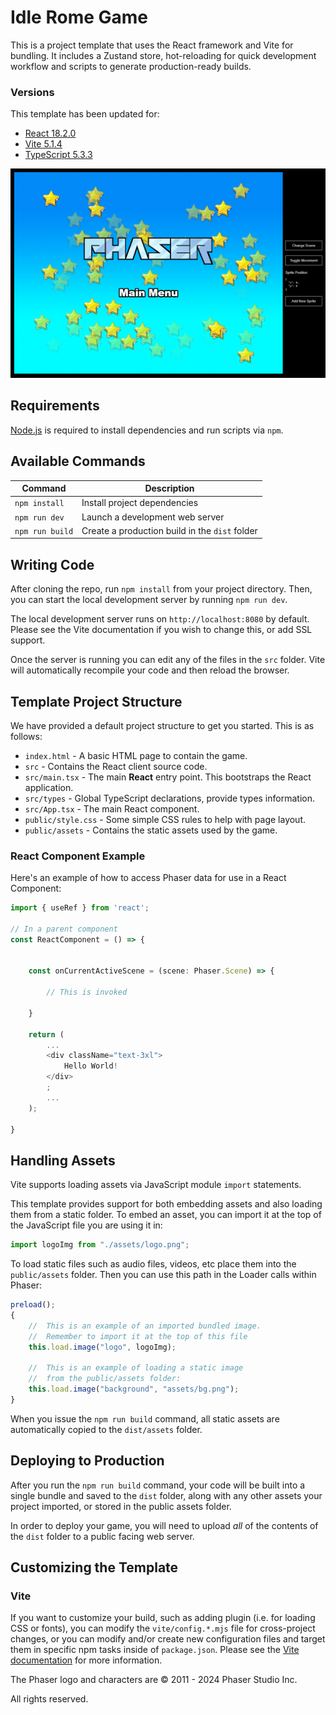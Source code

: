 # Idle Rome Game

This is a project template that uses the React framework and Vite for bundling. It includes a Zustand store, hot-reloading for quick development workflow and scripts to generate production-ready builds.

### Versions

This template has been updated for:

-   [React 18.2.0](https://github.com/facebook/react)
-   [Vite 5.1.4](https://github.com/vitejs/vite)
-   [TypeScript 5.3.3](https://github.com/microsoft/TypeScript)

![screenshot](screenshot.png)

## Requirements

[Node.js](https://nodejs.org) is required to install dependencies and run scripts via `npm`.

## Available Commands

| Command         | Description                                    |
| --------------- | ---------------------------------------------- |
| `npm install`   | Install project dependencies                   |
| `npm run dev`   | Launch a development web server                |
| `npm run build` | Create a production build in the `dist` folder |

## Writing Code

After cloning the repo, run `npm install` from your project directory. Then, you can start the local development server by running `npm run dev`.

The local development server runs on `http://localhost:8080` by default. Please see the Vite documentation if you wish to change this, or add SSL support.

Once the server is running you can edit any of the files in the `src` folder. Vite will automatically recompile your code and then reload the browser.

## Template Project Structure

We have provided a default project structure to get you started. This is as follows:

-   `index.html` - A basic HTML page to contain the game.
-   `src` - Contains the React client source code.
-   `src/main.tsx` - The main **React** entry point. This bootstraps the React application.
-   `src/types` - Global TypeScript declarations, provide types information.
-   `src/App.tsx` - The main React component.
-   `public/style.css` - Some simple CSS rules to help with page layout.
-   `public/assets` - Contains the static assets used by the game.

### React Component Example

Here's an example of how to access Phaser data for use in a React Component:

```ts
import { useRef } from 'react';

// In a parent component
const ReactComponent = () => {


    const onCurrentActiveScene = (scene: Phaser.Scene) => {

        // This is invoked

    }

    return (
        ...
        <div className="text-3xl">
            Hello World!
        </div>
        ;
        ...
    );

}
```

## Handling Assets

Vite supports loading assets via JavaScript module `import` statements.

This template provides support for both embedding assets and also loading them from a static folder. To embed an asset, you can import it at the top of the JavaScript file you are using it in:

```js
import logoImg from "./assets/logo.png";
```

To load static files such as audio files, videos, etc place them into the `public/assets` folder. Then you can use this path in the Loader calls within Phaser:

```js
preload();
{
    //  This is an example of an imported bundled image.
    //  Remember to import it at the top of this file
    this.load.image("logo", logoImg);

    //  This is an example of loading a static image
    //  from the public/assets folder:
    this.load.image("background", "assets/bg.png");
}
```

When you issue the `npm run build` command, all static assets are automatically copied to the `dist/assets` folder.

## Deploying to Production

After you run the `npm run build` command, your code will be built into a single bundle and saved to the `dist` folder, along with any other assets your project imported, or stored in the public assets folder.

In order to deploy your game, you will need to upload _all_ of the contents of the `dist` folder to a public facing web server.

## Customizing the Template

### Vite

If you want to customize your build, such as adding plugin (i.e. for loading CSS or fonts), you can modify the `vite/config.*.mjs` file for cross-project changes, or you can modify and/or create new configuration files and target them in specific npm tasks inside of `package.json`. Please see the [Vite documentation](https://vitejs.dev/) for more information.

The Phaser logo and characters are &copy; 2011 - 2024 Phaser Studio Inc.

All rights reserved.
